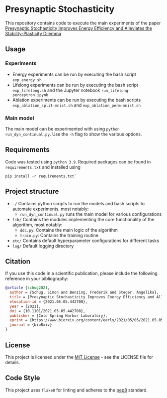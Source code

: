 # Presynaptic Stochasticity

This repository contains code to execute the main experiments of the paper [Presynaptic Stochasticity Improves Energy Efficiency and Alleviates the Stability-Plasticity Dilemma](https://doi.org/10.1101/2021.05.05.442708).

## Usage

### Experiments

- Energy experiments can be run by executing the bash script `exp_energy.sh`
- Lifelong experiments can be run by executing the bash script `exp_lifelong.sh` and the Jupyter notebook `run_lifelong-perceptron.ipynb`
- Ablation experiments can be run by executing the bash scripts `exp_ablation_split-mnist.sh` and `exp_ablation_perm-mnist.sh`

### Main model

The main model can be experimented with using `python run_dyn_continual.py`. Use the `-h` flag to show the various options.

## Requirements

Code was tested using `python 3.9`. Required packages can be found in `requirements.txt` and installed using

```
pip install -r requirements.txt`
```

## Project structure

- `./` Contains python scripts to run the models and bash scripts to automate experiments, most notably:
  - `run_dyn_continual.py` runs the main model for various configurations
- `lib/` Contains the modules implementing the core functionality of the algorithm, most notably:
  - `ddc.py`: Contains the main logic of the algorithm
  - `train.py`: Contains the training routine
- `etc/` Contains default hyperparameter configurations for different tasks
- `log/` Default logging directory

## Citation

If you use this code in a scientific publication, please include the following reference in your bibliography:

```bibtex
@article {schug2021,
  author = {Schug, Simon and Benzing, Frederik and Steger, Angelika},
  title = {Presynaptic Stochasticity Improves Energy Efficiency and Alleviates the Stability-Plasticity Dilemma},
  elocation-id = {2021.05.05.442708},
  year = {2021},
  doi = {10.1101/2021.05.05.442708},
  publisher = {Cold Spring Harbor Laboratory},
  eprint = {https://www.biorxiv.org/content/early/2021/05/05/2021.05.05.442708.full.pdf},
  journal = {bioRxiv}
}
```

## License

This project is licensed under the [MIT License](https://choosealicense.com/licenses/mit/) - see the LICENSE file for details.

## Code Style

This project uses `flake8` for linting and adheres to the [pep8](https://pep8.org/) standard.

